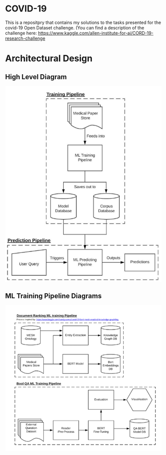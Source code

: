 # COVID-19
This is a repositpry that contains my solutions to the tasks presented for the covid-19 Open Dataset challenge. (You can find a description of the challenge here: https://www.kaggle.com/allen-institute-for-ai/CORD-19-research-challenge


# Architectural Design

## High Level Diagram

![](read_me_resources/c-19_tf_high_level.jpg)


## ML Training Pipeline Diagrams

![](read_me_resources/c-19_tf_training_pipeline.png)


